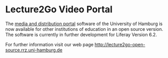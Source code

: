 #  Lecture2Go Video Portal 

The [media and distribution portal](https://lecture2go.uni-hamburg.de) software of the University of Hamburg is now available for other institutions of education in an open source version. The software is currently in further development for Liferay Version 6.2.

For further information visit our web page http://lecture2go-open-source.rrz.uni-hamburg.de

